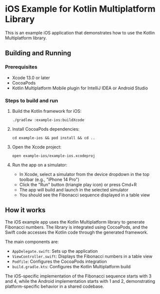 # iOS Example for Kotlin Multiplatform Library

This is an example iOS application that demonstrates how to use the Kotlin Multiplatform library.

## Building and Running

### Prerequisites
- Xcode 13.0 or later
- CocoaPods
- Kotlin Multiplatform Mobile plugin for IntelliJ IDEA or Android Studio

### Steps to build and run

1. Build the Kotlin framework for iOS:
   ```
   ./gradlew :example-ios:buildXcode
   ```

2. Install CocoaPods dependencies:
   ```
   cd example-ios && pod install && cd ..
   ```

3. Open the Xcode project:
   ```
   open example-ios/example-ios.xcodeproj
   ```

4. Run the app on a simulator:
   - In Xcode, select a simulator from the device dropdown in the top toolbar (e.g., "iPhone 14 Pro")
   - Click the "Run" button (triangle play icon) or press Cmd+R
   - The app will build and launch in the selected simulator
   - You should see the Fibonacci sequence displayed in a table view

## How it works

The iOS example app uses the Kotlin Multiplatform library to generate Fibonacci numbers. The library is integrated using CocoaPods, and the Swift code accesses the Kotlin code through the generated framework.

The main components are:
- `AppDelegate.swift`: Sets up the application
- `ViewController.swift`: Displays the Fibonacci numbers in a table view
- `Podfile`: Configures the CocoaPods integration
- `build.gradle.kts`: Configures the Kotlin Multiplatform build

The iOS-specific implementation of the Fibonacci sequence starts with 3 and 4, while the Android implementation starts with 1 and 2, demonstrating platform-specific behavior in a shared codebase.
